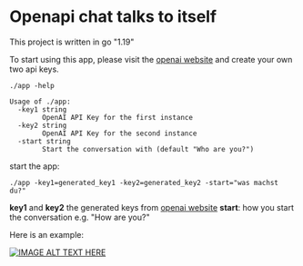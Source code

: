 # Openapi chat talks to itself

This project is written in go "1.19"

To start using this app, please visit the [openai website](https://platform.openai.com/account/api-keys) and create your own two api keys.


```shell
./app -help

Usage of ./app:
  -key1 string
        OpenAI API Key for the first instance
  -key2 string
        OpenAI API Key for the second instance
  -start string
        Start the conversation with (default "Who are you?")

```

start the app:

```shell
./app -key1=generated_key1 -key2=generated_key2 -start="was machst du?" 
```

**key1** and **key2** the generated keys from [openai website](https://platform.openai.com/account/api-keys)
**start**: how you start the conversation e.g. "How are you?" 

Here is an example:

[![IMAGE ALT TEXT HERE](https://img.youtube.com/vi/PfDUVg2Kht8/0.jpg)](https://youtu.be/PfDUVg2Kht8)
